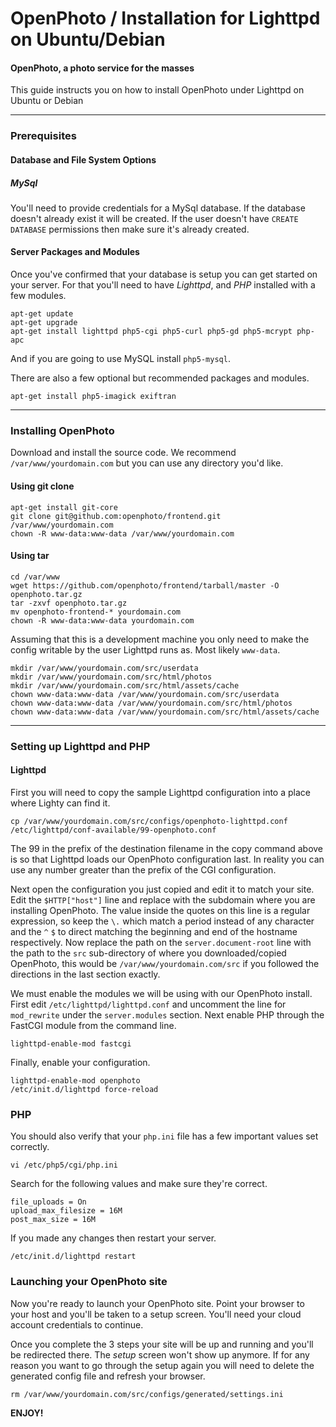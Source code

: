OpenPhoto / Installation for Lighttpd on Ubuntu/Debian
=======================
#### OpenPhoto, a photo service for the masses

This guide instructs you on how to install OpenPhoto under Lighttpd on Ubuntu or Debian

----------------------------------------

### Prerequisites

#### Database and File System Options

##### MySql 
You'll need to provide credentials for a MySql database. If the database doesn't already exist it will be created. If the user doesn't have `CREATE DATABASE` permissions then make sure it's already created.

#### Server Packages and Modules
Once you've confirmed that your database is setup you can get started on your server. For that you'll need to have _Lighttpd_, and _PHP_ installed with a few modules.

    apt-get update
    apt-get upgrade
    apt-get install lighttpd php5-cgi php5-curl php5-gd php5-mcrypt php-apc

And if you are going to use MySQL install `php5-mysql`.

There are also a few optional but recommended packages and modules.

    apt-get install php5-imagick exiftran

----------------------------------------

### Installing OpenPhoto

Download and install the source code. We recommend `/var/www/yourdomain.com` but you can use any directory you'd like.

#### Using git clone

    apt-get install git-core
    git clone git@github.com:openphoto/frontend.git /var/www/yourdomain.com
    chown -R www-data:www-data /var/www/yourdomain.com

#### Using tar

    cd /var/www
    wget https://github.com/openphoto/frontend/tarball/master -O openphoto.tar.gz
    tar -zxvf openphoto.tar.gz
    mv openphoto-frontend-* yourdomain.com
    chown -R www-data:www-data yourdomain.com

Assuming that this is a development machine you only need to make the config writable by the user Lighttpd runs as. Most likely `www-data`.

    mkdir /var/www/yourdomain.com/src/userdata
    mkdir /var/www/yourdomain.com/src/html/photos
    mkdir /var/www/yourdomain.com/src/html/assets/cache
    chown www-data:www-data /var/www/yourdomain.com/src/userdata
    chown www-data:www-data /var/www/yourdomain.com/src/html/photos
    chown www-data:www-data /var/www/yourdomain.com/src/html/assets/cache

----------------------------------------

### Setting up Lighttpd and PHP

#### Lighttpd

First you will need to copy the sample Lighttpd configuration into a place where Lighty can find it.

    cp /var/www/yourdomain.com/src/configs/openphoto-lighttpd.conf /etc/lighttpd/conf-available/99-openphoto.conf

The 99 in the prefix of the destination filename in the copy command above is so that Lighttpd loads our OpenPhoto configuration last. In reality you can use any number greater than the prefix of the CGI configuration.

Next open the configuration you just copied and edit it to match your site. Edit the `$HTTP["host"]` line and replace with the subdomain where you are installing OpenPhoto. The value inside the quotes on this line is a regular expression, so keep the `\.` which match a period instead of any character and the `^` `$` to direct matching the beginning and end of the hostname respectively. Now replace the path on the `server.document-root` line with the path to the `src` sub-directory of where you downloaded/copied OpenPhoto, this would be `/var/www/yourdomain.com/src` if you followed the directions in the last section exactly.

We must enable the modules we will be using with our OpenPhoto install. First edit `/etc/lighttpd/lighttpd.conf` and uncomment the line for `mod_rewrite` under the `server.modules` section. Next enable PHP through the FastCGI module from the command line.

    lighttpd-enable-mod fastcgi

Finally, enable your configuration.

    lighttpd-enable-mod openphoto
    /etc/init.d/lighttpd force-reload

### PHP

You should also verify that your `php.ini` file has a few important values set correctly.

    vi /etc/php5/cgi/php.ini

Search for the following values and make sure they're correct.

    file_uploads = On
    upload_max_filesize = 16M
    post_max_size = 16M

If you made any changes then restart your server.

    /etc/init.d/lighttpd restart

### Launching your OpenPhoto site

Now you're ready to launch your OpenPhoto site. Point your browser to your host and you'll be taken to a setup screen. You'll need your cloud account credentials to continue.

Once you complete the 3 steps your site will be up and running and you'll be redirected there. The _setup_ screen won't show up anymore. If for any reason you want to go through the setup again you will need to delete the generated config file and refresh your browser.

    rm /var/www/yourdomain.com/src/configs/generated/settings.ini

**ENJOY!**

